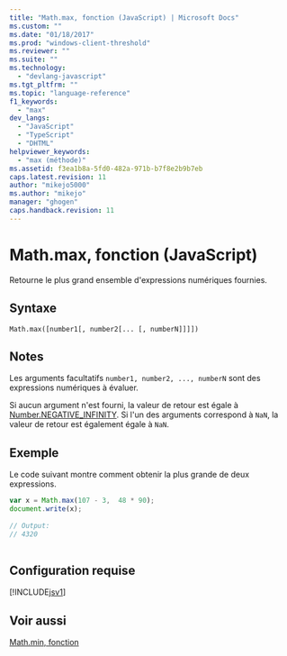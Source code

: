```yaml
---
title: "Math.max, fonction (JavaScript) | Microsoft Docs"
ms.custom: ""
ms.date: "01/18/2017"
ms.prod: "windows-client-threshold"
ms.reviewer: ""
ms.suite: ""
ms.technology: 
  - "devlang-javascript"
ms.tgt_pltfrm: ""
ms.topic: "language-reference"
f1_keywords: 
  - "max"
dev_langs: 
  - "JavaScript"
  - "TypeScript"
  - "DHTML"
helpviewer_keywords: 
  - "max (méthode)"
ms.assetid: f3ea1b8a-5fd0-482a-971b-b7f8e2b9b7eb
caps.latest.revision: 11
author: "mikejo5000"
ms.author: "mikejo"
manager: "ghogen"
caps.handback.revision: 11
---
```

# Math.max, fonction (JavaScript)
Retourne le plus grand ensemble d'expressions numériques fournies.  
  
## Syntaxe  
  
```  
Math.max([number1[, number2[... [, numberN]]]])   
```  
  
## Notes  
 Les arguments facultatifs `number1, number2, ..., numberN` sont des expressions numériques à évaluer.  
  
 Si aucun argument n'est fourni, la valeur de retour est égale à [Number.NEGATIVE\_INFINITY](../../javascript/reference/number-constants-javascript.md).  Si l'un des arguments correspond à `NaN`, la valeur de retour est également égale à `NaN`.  
  
## Exemple  
 Le code suivant montre comment obtenir la plus grande de deux expressions.  
  
```javascript  
var x = Math.max(107 - 3,  48 * 90);  
document.write(x);  
  
// Output:  
// 4320  
  
```  
  
## Configuration requise  
 [!INCLUDE[jsv1](../../javascript/misc/includes/jsv1-md.md)]  
  
## Voir aussi  
 [Math.min, fonction](../../javascript/reference/math-min-function-javascript.md)